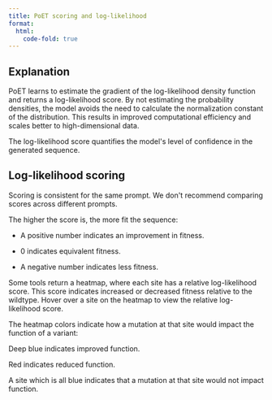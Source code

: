 ```yaml
---
title: PoET scoring and log-likelihood
format:
  html:
    code-fold: true
---
```


## Explanation

PoET learns to estimate the gradient of the log-likelihood density function and returns a log-likelihood score. By not estimating the probability densities, the model avoids the need to calculate the normalization constant of the distribution. This results in improved computational efficiency and scales better to high-dimensional data.

The log-likelihood score quantifies the model's level of confidence in the generated sequence.

## Log-likelihood scoring

Scoring is consistent for the same prompt. We don't recommend comparing scores across different prompts.

The higher the score is, the more fit the sequence:

- A positive number indicates an improvement in fitness.

- 0 indicates equivalent fitness.
- A negative number indicates less fitness.

Some tools return a heatmap, where each site has a relative log-likelihood score. This score indicates increased or decreased fitness relative to the wildtype. Hover over a site on the heatmap to view the relative log-likelihood score.

The heatmap colors indicate how a mutation at that site would impact the function of a variant:

Deep blue indicates improved function.

Red indicates reduced function.

A site which is all blue indicates that a mutation at that site would not impact function.